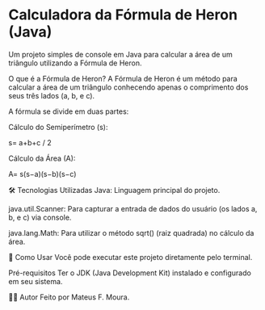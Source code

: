 # Calculadora da Fórmula de Heron (Java)
Um projeto simples de console em Java para calcular a área de um triângulo utilizando a Fórmula de Heron.

O que é a Fórmula de Heron?
A Fórmula de Heron é um método para calcular a área de um triângulo conhecendo apenas o comprimento dos seus três lados (a, b, e c).

A fórmula se divide em duas partes:

Cálculo do Semiperímetro (s):

s= a+b+c / 2

Cálculo da Área (A):

A= s(s−a)(s−b)(s−c)

 
🛠️ Tecnologias Utilizadas
Java: Linguagem principal do projeto.

java.util.Scanner: Para capturar a entrada de dados do usuário (os lados a, b, e c) via console.

java.lang.Math: Para utilizar o método sqrt() (raiz quadrada) no cálculo da área.

🚀 Como Usar
Você pode executar este projeto diretamente pelo terminal.

Pré-requisitos
Ter o JDK (Java Development Kit) instalado e configurado em seu sistema.

👨‍💻 Autor
Feito por Mateus F. Moura.
